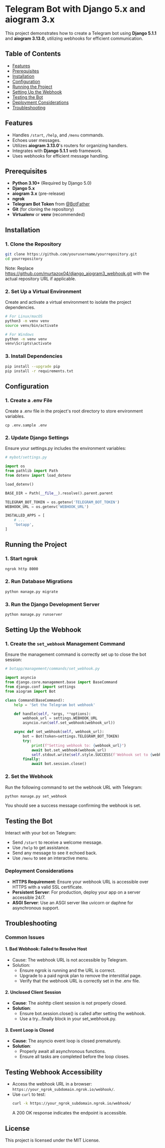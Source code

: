 # Telegram Bot with Django 5.x and aiogram 3.x

This project demonstrates how to create a Telegram bot using **Django 5.1.1** and **aiogram 3.13.0**, utilizing webhooks for efficient communication.

## Table of Contents

- [Features](#features)
- [Prerequisites](#prerequisites)
- [Installation](#installation)
- [Configuration](#configuration)
- [Running the Project](#running-the-project)
- [Setting Up the Webhook](#setting-up-the-webhook)
- [Testing the Bot](#testing-the-bot)
- [Deployment Considerations](#deployment-considerations)
- [Troubleshooting](#troubleshooting)

## Features

- Handles `/start`, `/help`, and `/menu` commands.
- Echoes user messages.
- Utilizes **aiogram 3.13.0**'s routers for organizing handlers.
- Integrates with **Django 5.1.1** web framework.
- Uses webhooks for efficient message handling.

## Prerequisites

- **Python 3.10+** (Required by Django 5.0)
- **Django 5.x**
- **aiogram 3.x** (pre-release)
- **ngrok**
- **Telegram Bot Token** from [@BotFather](https://t.me/BotFather)
- **Git** (for cloning the repository)
- **Virtualenv** or **venv** (recommended)

## Installation

### 1. Clone the Repository

```bash
git clone https://github.com/yourusername/yourrepository.git
cd yourrepository
```
 Note: Replace https://github.com/murtazox04/django_aiogram3_webhook.git with the actual repository URL if applicable.

### 2. Set Up a Virtual Environment
Create and activate a virtual environment to isolate the project dependencies.
```bash
# For Linux/macOS
python3 -m venv venv
source venv/bin/activate

# For Windows
python -m venv venv
venv\Scripts\activate
```

### 3. Install Dependencies
```bash
pip install --upgrade pip
pip install -r requirements.txt
```


## Configuration

### 1. Create a .env File
Create a .env file in the project's root directory to store environment variables.
```
cp .env.sample .env
```

### 2. Update Django Settings
Ensure your settings.py includes the environment variables:
```python
# mybot/settings.py

import os
from pathlib import Path
from dotenv import load_dotenv

load_dotenv()

BASE_DIR = Path(__file__).resolve().parent.parent

TELEGRAM_BOT_TOKEN = os.getenv('TELEGRAM_BOT_TOKEN')
WEBHOOK_URL = os.getenv('WEBHOOK_URL')

INSTALLED_APPS = [
    # ...
    'botapp',
]
```

## Running the Project

### 1. Start ngrok
```bash
ngrok http 8000
```

### 2. Run Database Migrations
```bash
python manage.py migrate
```

### 3. Run the Django Development Server
```bash
python manage.py runserver
```

## Setting Up the Webhook

### 1. Create the `set_webhook` Management Command
Ensure the management command is correctly set up to close the bot session:
```python
# botapp/management/commands/set_webhook.py

import asyncio
from django.core.management.base import BaseCommand
from django.conf import settings
from aiogram import Bot

class Command(BaseCommand):
    help = 'Set the Telegram bot webhook'

    def handle(self, *args, **options):
        webhook_url = settings.WEBHOOK_URL
        asyncio.run(self.set_webhook(webhook_url))

    async def set_webhook(self, webhook_url):
        bot = Bot(token=settings.TELEGRAM_BOT_TOKEN)
        try:
            print(f"Setting webhook to: {webhook_url}")
            await bot.set_webhook(webhook_url)
            self.stdout.write(self.style.SUCCESS(f'Webhook set to {webhook_url}'))
        finally:
            await bot.session.close()
```

### 2. Set the Webhook
Run the following command to set the webhook URL with Telegram:
```bash
python manage.py set_webhook
```
You should see a success message confirming the webhook is set.

## Testing the Bot
Interact with your bot on Telegram:
 - Send `/start` to receive a welcome message.
 - Use `/help` to get assistance.
 - Send any message to see it echoed back.
 - Use `/menu` to see an interactive menu.

### Deployment Considerations
 - <b>HTTPS Requirement</b>: Ensure your webhook URL is accessible over HTTPS with a valid SSL certificate.
 - <b>Persistent Server</b>: For production, deploy your app on a server accessible 24/7.
 - <b>ASGI Server</b>: Use an ASGI server like uvicorn or daphne for asynchronous support.

## Troubleshooting
### Common Issues
#### 1. Bad Webhook: Failed to Resolve Host
 - Cause: The webhook URL is not accessible by Telegram.
 - Solution:
   - Ensure ngrok is running and the URL is correct.
   - Upgrade to a paid ngrok plan to remove the interstitial page.
   - Verify that the webhook URL is correctly set in the .env file.

#### 2. Unclosed Client Session
 - <b>Cause</b>: The aiohttp client session is not properly closed.
 - <b>Solution</b>:
   - Ensure bot.session.close() is called after setting the webhook.
   - Use a try...finally block in your set_webhook.py.

#### 3. Event Loop is Closed
 - <b>Cause</b>: The asyncio event loop is closed prematurely.
 - <b>Solution</b>:
     - Properly await all asynchronous functions.
     - Ensure all tasks are completed before the loop closes.

## Testing Webhook Accessibility
 - Access the webhook URL in a browser: `https://your_ngrok_subdomain.ngrok.io/webhook/`.
 - Use `curl` to test:
   ```bash
   curl -k https://your_ngrok_subdomain.ngrok.io/webhook/
   ```
   A 200 OK response indicates the endpoint is accessible.

## License
This project is licensed under the MIT License.